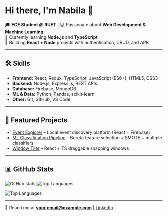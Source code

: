 # Hi there, I'm Nabila 👋

🎓 **ECE Student @ RUET** | 💻 Passionate about **Web Development & Machine Learning**  
🌱 Currently learning **Node.js** and **TypeScript**  
🚀 Building **React + Node** projects with authentication, CRUD, and APIs

---

## 🛠 Skills
- **Frontend:** React, Redux, TypeScript, JavaScript (ES6+), HTML5, CSS3
- **Backend:** Node.js, Express.js, REST APIs
- **Database:** Firebase, MongoDB
- **ML & Data:** Python, Pandas, scikit-learn
- **Other:** Git, GitHub, VS Code

---

## 📌 Featured Projects
- [Event Explorer](https://github.com/yourusername/event-explorer) – Local event discovery platform (React + Firebase)
- [ML Classification Pipeline](https://github.com/yourusername/ml-pipeline) – Boruta feature selection + SMOTE + multiple classifiers
- [Window Tiler](https://github.com/yourusername/window-tiler) – React + TS draggable snapping windows

---
## 📊 GitHub Stats
![GitHub stats](https://github-readme-stats.vercel.app/api?username=yourusername&show_icons=true&theme=tokyonight&count_private=true)
![Top Languages](https://github-readme-stats.vercel.app/api/top-langs/?username=yourusername&layout=compact&theme=tokyonight)

![Top Languages](https://github-readme-stats.vercel.app/api/top-langs/?username=nabila-nowshin&layout=compact&theme=tokyonight)

---

💬 Reach me at **your.email@example.com** | [LinkedIn](https://linkedin.com/in/yourusername)
